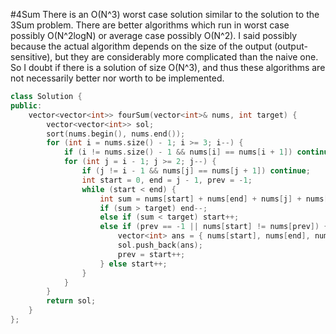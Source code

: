 #4Sum
There is an O(N^3) worst case solution similar to the solution to the 3Sum problem. There are better algorithms which run in worst case possibly O(N^2logN) or average case possibly O(N^2). I said possibly because the actual algorithm depends on the size of the output (output-sensitive),  but they are considerably more complicated than the naive one. So I doubt if there is a solution of size O(N^3), and thus these algorithms are not necessarily better nor worth to be implemented.
```C++
class Solution {
public:
    vector<vector<int>> fourSum(vector<int>& nums, int target) {
        vector<vector<int>> sol;
        sort(nums.begin(), nums.end());
        for (int i = nums.size() - 1; i >= 3; i--) {
            if (i != nums.size() - 1 && nums[i] == nums[i + 1]) continue;
            for (int j = i - 1; j >= 2; j--) {
                if (j != i - 1 && nums[j] == nums[j + 1]) continue;
                int start = 0, end = j - 1, prev = -1;
                while (start < end) {
                    int sum = nums[start] + nums[end] + nums[j] + nums[i];
                    if (sum > target) end--;
                    else if (sum < target) start++;
                    else if (prev == -1 || nums[start] != nums[prev]) {
                        vector<int> ans = { nums[start], nums[end], nums[j], nums[i] };
                        sol.push_back(ans);
                        prev = start++;
                    } else start++;
                }
            }
        }
        return sol;
    }
};
```
